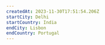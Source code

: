 ```yaml
---
createdAt: 2023-11-30T17:51:54.206Z
startCity: Delhi
startCountry: India
endCity: Lisbon
endCountry: Portugal
---
```

